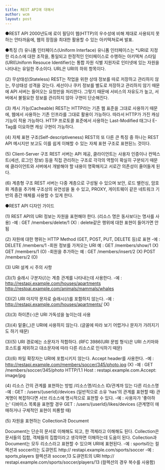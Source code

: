 ```yaml
---
title: REST API에 대해서
author: wcm
layout: post
---
```


●REST API
2000년도에 로이 필딩이 웹(HTTP)의 우수성에 비해 제대로 사용되지 못하는 안타까움에, 웹의 장점을 최대한 활용할 수 있는 아키텍쳐로써 발표.


●특징
(1) 유니폼 인터페이스(Uniform Interface)
유니폼 인터페이스는 *URI로 지정한 리소스에 대한 조작을, 통일되고 한정적인 인터페이스로 수행하는 아키텍쳐 스타일
(URI(Uniform Resouce Identifier)는 통합 자원 식별 지원자로 인터넷에 있는 자원을 나타내는 유일한 주소이다. URL은 URI의 하위 항목이다.

(2) 무상태성(Stateless)
REST는 작업을 위한 상태 정보를 따로 저장하고 관리하지 않는, 무상태성 성격을 갖는다. 세선이나 쿠키 정보를 별도로 저장하고 관리하지 않기 때문에 API 서버는 들어오는 요청만을 처리한다. 그렇기 때문에 서비스의 자유도가 높고, 서버에서 불필요한 정보를 관리하지 않아 구현이 단순해진다.

(3) 캐시 가능(Cacheable)
REST는 HTTP라는 기존 웹 표준을 그대로 사용하기 때문에, 웹에서 사용하는 기존 인프라를 그대로 활용이 가능하다. 따라서 HTTP가 가진 캐싱 기능이 적용 가능하다. HTTP 프로토콜 표준에서 사용하는 Last-Modified 태그나 E-Tag를 이요하면 캐싱 구현이 가능하다.

(4) 자체 표현 구조(Self-descriptiveness)
REST의 또 다른 큰 특징 중 하나는 REST API 메시지만 보고도 이를 쉽게 이해할 수 있는 자체 표현 구조로 표현된느 것이다.

(5) Client-Server 구조
REST 서버는 API 제공, 클라이언트는 사용자 인증이나 컨텍스트(세션, 로그인 정보) 등을 직접 관리하는 구조로 각각의 역할이 확실히 구분되기 때문에 클라이언트와 서버에서 개발해야 할 내용이 명확해지고 서로간 의존성이 줄어들게 된다.

(6) 계층형 구조
REST 서버는 다중 계층으로 구성될 수 있으며 보안, 로드 밸런싱, 암호화 계층을 추가해 구조상의 유연성을 둘 수 있고, PROXY, 게이트웨이 같은 네트워크 기반의 중간 매체를 사용할 수 있게 한다.


●REST API 디자인 가이드

(1) REST API의 URI 정보는 자원을 표현해야 한다. (리소스 명은 동사보다는 명사를 사용)
-예 : GET /members/delete/1 (X) : delete같은 행위에 대한 표현이 들어가면 안됨


(2) 자원에 대한 행위는 HTTP Method (GET, POST, PUT, DELETE 등)로 표현
-예 : DELETE /members/1
-회원 정보를 가져오는 URI 예 : GET /members/show/1 (X)
                       GET /members/1      (O)
-회원을 추가하는 예 : GET /members/insert/2 (X)
               POST /members/2       (O)

			   
(3) URI 설계 시 주의 사항

(3)(1) 슬래시 구분자(/)는 계층 관계를 나타내는데 사용한다.
-예 : http://restapi.example.com/houses/apartments
      http://restpai.example.com/animals/mammals/whales

(3)(2) URI 마지막 문자로 슬래시(/)를 포함하지 않는다.
-예 : http://restapi.example.com/houses/apartments/ (X)

(3)(3) 하이픈(-)은 URI 가독성을 높이는데 사용

(3)(4) 밑줄(_)은 URI에 사용하지 않는다. (글꼴에 따라 보기 어렵거나 문자가 가려지기도 하기 때문)

(3)(5) URI 경로에는 소문자가 적합하다. (RFC 3986(URI 문법 형식)은 URI 스키마와 호스트를 제외하고 대소문자에 따라 다른 리소스로 인식하기 때문)

(3)(6) 파일 확장자는 URI에 포함시키지 않는다. Accept header를 사용한다.
-예 : http://restapi.example.com/members/soccer/345/photo.jpg (X)
-예 : GET /members/soccer/345/photo HTTP/1.1 Host : restapi.example.com.Accept: image/jpg


(4) 리소스 간의 관계를 표현하는 방법
/리소스명/리소스 ID/관계까 있는 다른 리소스명
-예 : GET : /users/{userId}/devices (일반적으로 소유 'has'의 관계를 표현할 때)
관계명이 복잡하다면 서브 리소스에 명시적으로 표현할 수 있다.
-예 : 사용자가 '좋아하는' 디바이스 목록을 표현할 경우 GET : /users/{userId}/likes/devices (관계명이 애매하거나 구체적인 표현이 피룡할 때)


(5) 자원을 표현하는 Collection과 Document

Document는 단순히 문서로 이해해도 되고, 한 객체라고 이해해도 된다. Collection은 문서들의 집합, 객체들의 집합이라고 생각하면 이해하는데 도움이 된다. Collection과 Document는 모두 리소스라고 표현할 수 있으며 URI에 표현된다.
-예 : sports라는 컬렉션과 soccer라는 도큐먼트 http:// restapi.example.com/sports/soccer
-예 : sports,players 컬렉션과 soccer,13 도큐먼트의 URI http:// restapi.example.com/sports/soccer/players/13 (컬렉션의 경우 복수를 사용함)

